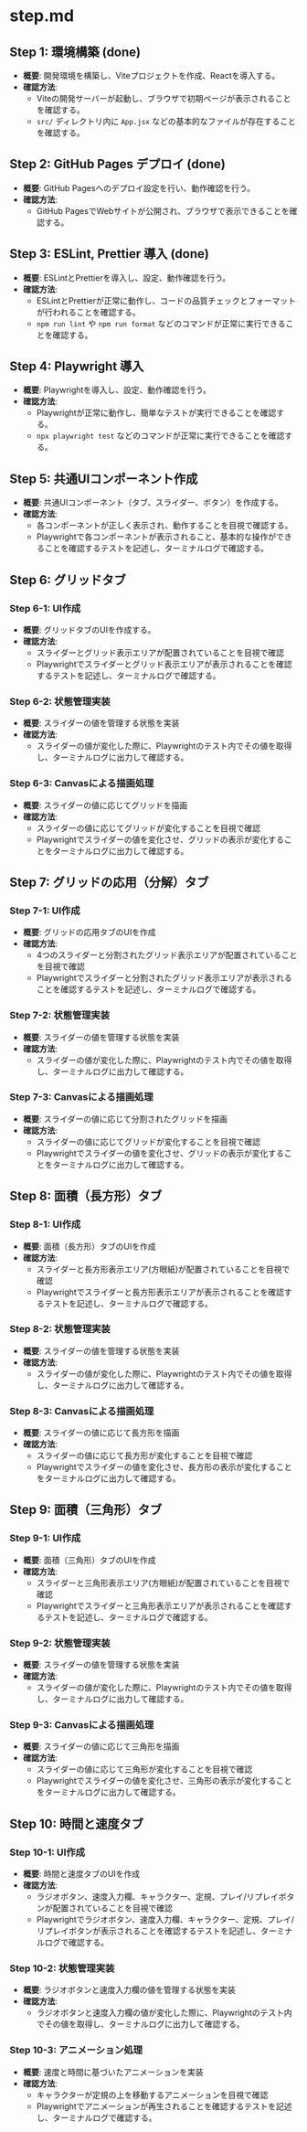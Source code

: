 # step.md

## Step 1: 環境構築 (done)

- **概要**: 開発環境を構築し、Viteプロジェクトを作成、Reactを導入する。
- **確認方法**:
  - Viteの開発サーバーが起動し、ブラウザで初期ページが表示されることを確認する。
  - `src/` ディレクトリ内に `App.jsx` などの基本的なファイルが存在することを確認する。

## Step 2: GitHub Pages デプロイ (done)

- **概要**: GitHub Pagesへのデプロイ設定を行い、動作確認を行う。
- **確認方法**:
  - GitHub PagesでWebサイトが公開され、ブラウザで表示できることを確認する。

## Step 3: ESLint, Prettier 導入 (done)

- **概要**: ESLintとPrettierを導入し、設定、動作確認を行う。
- **確認方法**:
  - ESLintとPrettierが正常に動作し、コードの品質チェックとフォーマットが行われることを確認する。
  - `npm run lint` や `npm run format` などのコマンドが正常に実行できることを確認する。

## Step 4: Playwright 導入

- **概要**: Playwrightを導入し、設定、動作確認を行う。
- **確認方法**:
  - Playwrightが正常に動作し、簡単なテストが実行できることを確認する。
  - `npx playwright test` などのコマンドが正常に実行できることを確認する。

## Step 5: 共通UIコンポーネント作成

- **概要**: 共通UIコンポーネント（タブ、スライダー、ボタン）を作成する。
- **確認方法**:
  - 各コンポーネントが正しく表示され、動作することを目視で確認する。
  - Playwrightで各コンポーネントが表示されること、基本的な操作ができることを確認するテストを記述し、ターミナルログで確認する。

## Step 6: グリッドタブ

### Step 6-1: UI作成
- **概要**: グリッドタブのUIを作成する。
- **確認方法**:
    - スライダーとグリッド表示エリアが配置されていることを目視で確認
    - Playwrightでスライダーとグリッド表示エリアが表示されることを確認するテストを記述し、ターミナルログで確認する。
### Step 6-2: 状態管理実装
- **概要**: スライダーの値を管理する状態を実装
- **確認方法**:
    - スライダーの値が変化した際に、Playwrightのテスト内でその値を取得し、ターミナルログに出力して確認する。
### Step 6-3: Canvasによる描画処理
- **概要**: スライダーの値に応じてグリッドを描画
- **確認方法**:
    - スライダーの値に応じてグリッドが変化することを目視で確認
    - Playwrightでスライダーの値を変化させ、グリッドの表示が変化することをターミナルログに出力して確認する。

## Step 7: グリッドの応用（分解）タブ

### Step 7-1: UI作成
- **概要**: グリッドの応用タブのUIを作成
- **確認方法**:
    - 4つのスライダーと分割されたグリッド表示エリアが配置されていることを目視で確認
    - Playwrightでスライダーと分割されたグリッド表示エリアが表示されることを確認するテストを記述し、ターミナルログで確認する。
### Step 7-2: 状態管理実装
- **概要**: スライダーの値を管理する状態を実装
- **確認方法**:
    - スライダーの値が変化した際に、Playwrightのテスト内でその値を取得し、ターミナルログに出力して確認する。
### Step 7-3: Canvasによる描画処理
- **概要**: スライダーの値に応じて分割されたグリッドを描画
- **確認方法**:
    - スライダーの値に応じてグリッドが変化することを目視で確認
    - Playwrightでスライダーの値を変化させ、グリッドの表示が変化することをターミナルログに出力して確認する。

## Step 8: 面積（長方形）タブ

### Step 8-1: UI作成
- **概要**: 面積（長方形）タブのUIを作成
- **確認方法**:
    - スライダーと長方形表示エリア(方眼紙)が配置されていることを目視で確認
    - Playwrightでスライダーと長方形表示エリアが表示されることを確認するテストを記述し、ターミナルログで確認する。
### Step 8-2: 状態管理実装
- **概要**: スライダーの値を管理する状態を実装
- **確認方法**:
    - スライダーの値が変化した際に、Playwrightのテスト内でその値を取得し、ターミナルログに出力して確認する。
### Step 8-3: Canvasによる描画処理
- **概要**: スライダーの値に応じて長方形を描画
- **確認方法**:
    - スライダーの値に応じて長方形が変化することを目視で確認
    - Playwrightでスライダーの値を変化させ、長方形の表示が変化することをターミナルログに出力して確認する。

## Step 9: 面積（三角形）タブ
### Step 9-1: UI作成
- **概要**: 面積（三角形）タブのUIを作成
- **確認方法**:
    - スライダーと三角形表示エリア(方眼紙)が配置されていることを目視で確認
    - Playwrightでスライダーと三角形表示エリアが表示されることを確認するテストを記述し、ターミナルログで確認する。
### Step 9-2: 状態管理実装
- **概要**: スライダーの値を管理する状態を実装
- **確認方法**:
    - スライダーの値が変化した際に、Playwrightのテスト内でその値を取得し、ターミナルログに出力して確認する。
### Step 9-3: Canvasによる描画処理
- **概要**: スライダーの値に応じて三角形を描画
- **確認方法**:
    - スライダーの値に応じて三角形が変化することを目視で確認
    - Playwrightでスライダーの値を変化させ、三角形の表示が変化することをターミナルログに出力して確認する。

## Step 10: 時間と速度タブ

### Step 10-1: UI作成
- **概要**: 時間と速度タブのUIを作成
- **確認方法**:
    - ラジオボタン、速度入力欄、キャラクター、定規、プレイ/リプレイボタンが配置されていることを目視で確認
    - Playwrightでラジオボタン、速度入力欄、キャラクター、定規、プレイ/リプレイボタンが表示されることを確認するテストを記述し、ターミナルログで確認する。
### Step 10-2: 状態管理実装
- **概要**: ラジオボタンと速度入力欄の値を管理する状態を実装
- **確認方法**:
    - ラジオボタンと速度入力欄の値が変化した際に、Playwrightのテスト内でその値を取得し、ターミナルログに出力して確認する。
### Step 10-3: アニメーション処理
- **概要**: 速度と時間に基づいたアニメーションを実装
- **確認方法**:
    - キャラクターが定規の上を移動するアニメーションを目視で確認
    - Playwrightでアニメーションが再生されることを確認するテストを記述し、ターミナルログで確認する。